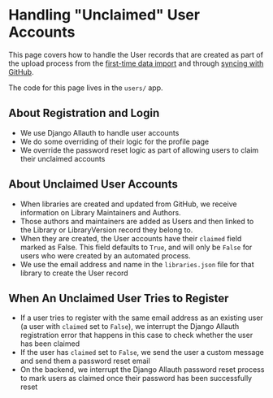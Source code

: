 # Handling "Unclaimed" User Accounts

This page covers how to handle the User records that are created as part of the upload process from the [first-time data import](./first_time_data_import.md) and through [syncing with GitHub](./syncing_data_with_github.md).

The code for this page lives in the `users/` app.

## About Registration and Login

- We use Django Allauth to handle user accounts
- We do some overriding of their logic for the profile page
- We override the password reset logic as part of allowing users to claim their unclaimed accounts

## About Unclaimed User Accounts

- When libraries are created and updated from GitHub, we receive information on Library Maintainers and Authors.
- Those authors and maintainers are added as Users and then linked to the Library or LibraryVersion record they belong to.
- When they are created, the User accounts have their `claimed` field marked as False. This field defaults to `True`, and will only be `False` for users who were created by an automated process.
- We use the email address and name in the `libraries.json` file for that library to create the User record

## When An Unclaimed User Tries to Register

- If a user tries to register with the same email address as an existing user (a user with `claimed` set to `False`), we interrupt the Django Allauth registration error that happens in this case to check whether the user has been claimed
- If the user has `claimed` set to `False`, we send the user a custom message and send them a password reset email
- On the backend, we interrupt the Django Allauth password reset process to mark users as claimed once their password has been successfully reset
